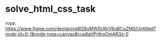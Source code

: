 # solve_html_css_task

roya:
https://www.figma.com/design/vq8l2BxMWSU6rV6oBCuZM0/Untitled?node-id=0-1&node-type=canvas&t=sdlaVPr6roOmAR3z-0
